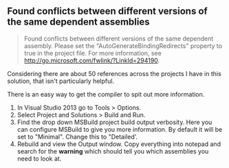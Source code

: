 Found conflicts between different versions of the same dependent assemblies
---

>Found conflicts between different versions of the same dependent assembly. Please set the "AutoGenerateBindingRedirects" property to true in the project file. For more information, see http://go.microsoft.com/fwlink/?LinkId=294190.

Considering there are about 50 references across the projects I have in this solution, that isn't particularly helpful. 

There is an easy way to get the compiler to spit out more information.

1. In Visual Studio 2013 go to Tools > Options.
2. Select Project and Solutions > Build and Run.
3. Find the drop down MSBuild project build output verbosity. Here you can configure MSBuild to give you more information. By default it will be set to "Minimal". Change this to "Detailed'.
4. Rebuild and view the Output window. Copy everything into notepad and search for the **warning** which should tell you which assemblies you need to look at.